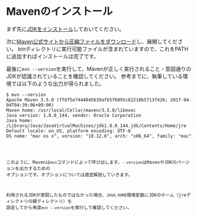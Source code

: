 # Mavenのインストール

まず先に[JDKをインストール](http://www.oracle.com/technetwork/java/javase/downloads/)しておいてください。

次に[Maven公式サイトから圧縮ファイルをダウンロード](http://maven.apache.org/download.cgi)し、展開してください。
binディレクトリに実行可能ファイルが含まれていますので、これをPATHに追加すればインストールは完了です。

最後に`mvn --version`を実行して、Mavenが正しく実行されること・意図通りのJDKが認識されていることを確認してください。
参考までに、執筆している環境では以下のような出力が得られました。

<pre><code class="lang-zsh">$ mvn --version
Apache Maven 3.5.0 (ff8f5e7444045639af65f6095c62210b5713f426; 2017-04-04T04:39:06+09:00)
Maven home: /usr/local/Cellar/maven/3.5.0/libexec
Java version: 1.8.0_144, vendor: Oracle Corporation
Java home: /Library/Java/JavaVirtualMachines/jdk1.8.0_144.jdk/Contents/Home/jre
Default locale: en_US, platform encoding: UTF-8
OS name: "mac os x", version: "10.12.6", arch: "x86_64", family: "mac"
</core></pre>

このように、Mavenは`mvn`コマンドによって呼び出します。`--version`はMavenやJDKのバージョンを出力するための
オプションです。オプションについては適宜解説していきます。

利用されるJDKが意図したものではなかった場合、`JAVA_HOME`環境変数にJDKのホーム（jreディレクトリの親ディレクトリ）を
設定してから再度`mvn --version`を実行して確認してください。
